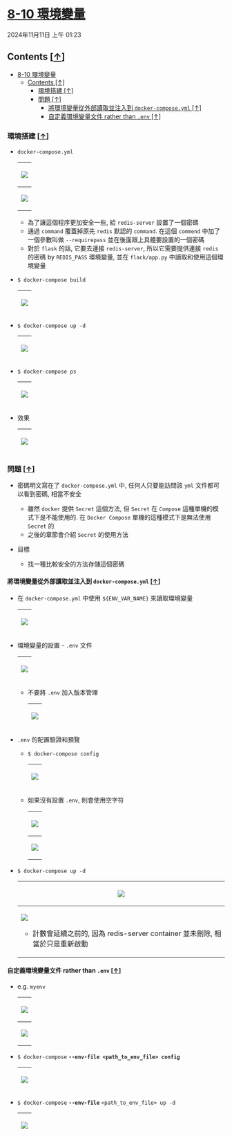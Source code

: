 <!-- This md file is originally converted from onenote -->

# [8-10 環境變量](https://dockertips.readthedocs.io/en/latest/docker-compose/compose-env.html)

2024年11月11日
上午 01:23

## Contents [[↑](#8-10-環境變量)]

- [8-10 環境變量](#8-10-環境變量)
  - [Contents \[↑\]](#contents-)
    - [環境搭建 \[↑\]](#環境搭建-)
    - [問題 \[↑\]](#問題-)
      - [將環境變量從外部讀取並注入到 `docker-compose.yml` \[↑\]](#將環境變量從外部讀取並注入到-docker-composeyml-)
      - [自定義環境變量文件 rather than `.env` \[↑\]](#自定義環境變量文件-rather-than-env-)

### 環境搭建 [[↑](#8-10-環境變量)]

- `docker-compose.yml`

  <table>
    <colgroup>
      <col style="width: 100%" />
    </colgroup>
    <thead>
      <tr class="header">
        <th>
          <p><img src="assets/009_8-10_環境變量_000.png" /></p>
        </th>
      </tr>
    </thead>
    <tbody>
      <tr class="odd">
        <td>
          <p><img src="assets/009_8-10_環境變量_001.png" /></p>
        </td>
      </tr>
    </tbody>
  </table>

  - 為了讓這個程序更加安全一些, 給 `redis-server` 設置了一個密碼
  - 通過 `command` 覆蓋掉原先 `redis` 默認的 `command`. 在這個 `commend` 中加了一個參數叫做 `--requirepass` 並在後面跟上具體要設置的一個密碼
  - 對於 `flask` 的話, 它要去連接 `redis-server`, 所以它需要提供連接 `redis` 的密碼 by `REDIS_PASS` 環境變量, 並在 `flack/app.py` 中讀取和使用這個環境變量

- `$ docker-compose build`

  <table>
    <colgroup>
      <col style="width: 100%" />
    </colgroup>
    <thead>
      <tr class="header">
        <th>
          <p><img src="assets/009_8-10_環境變量_002.png" /></p>
        </th>
      </tr>
    </thead>
    <tbody>
    </tbody>
  </table>

- `$ docker-compose up -d`

  <table>
    <colgroup>
      <col style="width: 100%" />
    </colgroup>
    <thead>
      <tr class="header">
        <th>
          <p><img src="assets/009_8-10_環境變量_003.png" /></p>
        </th>
      </tr>
    </thead>
    <tbody>
    </tbody>
  </table>

- `$ docker-compose ps`

  <table>
    <colgroup>
      <col style="width: 100%" />
    </colgroup>
    <thead>
      <tr class="header">
        <th>
          <p><img src="assets/009_8-10_環境變量_004.png" /></p>
        </th>
      </tr>
    </thead>
    <tbody>
    </tbody>
  </table>

- 效果

  <table>
    <colgroup>
      <col style="width: 100%" />
    </colgroup>
    <thead>
      <tr class="header">
        <th>
          <p><img src="assets/009_8-10_環境變量_005.png" /></p>
        </th>
      </tr>
    </thead>
    <tbody>
    </tbody>
  </table>

### 問題 [[↑](#8-10-環境變量)]

- 密碼明文寫在了 `docker-compose.yml` 中, 任何人只要能訪問該 `yml` 文件都可以看到密碼, 相當不安全
  - 雖然 `docker` 提供 `Secret` 這個方法, 但 `Secret` 在 `Compose` 這種單機的模式下是不能使用的. 在 `Docker Compose` 單機的這種模式下是無法使用 `Secret` 的
  - 之後的章節會介紹 `Secret` 的使用方法

- 目標
  - 找一種比較安全的方法存儲這個密碼

#### 將環境變量從外部讀取並注入到 `docker-compose.yml` [[↑](#8-10-環境變量)]

- 在 `docker-compose.yml` 中使用 `${ENV_VAR_NAME}` 來讀取環境變量

  <table>
    <colgroup>
      <col style="width: 100%" />
    </colgroup>
    <thead>
      <tr class="header">
        <th>
          <p><img src="assets/009_8-10_環境變量_006.png" /></p>
        </th>
      </tr>
    </thead>
    <tbody>
    </tbody>
  </table>

- 環境變量的設置 - `.env` 文件

  <table>
    <colgroup>
      <col style="width: 100%" />
    </colgroup>
    <thead>
      <tr class="header">
        <th>
          <p><img src="assets/009_8-10_環境變量_007.png" /></p>
        </th>
      </tr>
    </thead>
    <tbody>
    </tbody>
  </table>

  - 不要將 `.env` 加入版本管理

    <table>
      <colgroup>
        <col style="width: 100%" />
      </colgroup>
      <thead>
        <tr class="header">
          <th>
            <p><img src="assets/009_8-10_環境變量_008.png" /></p>
          </th>
        </tr>
      </thead>
      <tbody>
      </tbody>
    </table>

- `.env` 的配置驗證和預覽
  - `$ docker-compose config`

    <table>
      <colgroup>
        <col style="width: 100%" />
      </colgroup>
      <thead>
        <tr class="header">
          <th>
            <p><img src="assets/009_8-10_環境變量_009.png" /></p>
          </th>
        </tr>
      </thead>
      <tbody>
      </tbody>
    </table>

  - 如果沒有設置 `.env`, 則會使用空字符

    <table>
      <colgroup>
        <col style="width: 100%" />
      </colgroup>
      <thead>
        <tr class="header">
          <th>
            <p><img src="assets/009_8-10_環境變量_010.png" /></p>
          </th>
        </tr>
      </thead>
      <tbody>
        <tr class="odd">
          <td>
            <p><img src="assets/009_8-10_環境變量_011.png" /></p>
          </td>
        </tr>
      </tbody>
    </table>

- `$ docker-compose up -d`

  <table>
    <colgroup>
      <col style="width: 100%" />
    </colgroup>
    <thead>
      <tr class="header">
        <th>
          <p><img src="assets/009_8-10_環境變量_012.png" /></p>
        </th>
      </tr>
    </thead>
    <tbody>
      <tr class="odd">
        <td>
          <p><img src="assets/009_8-10_環境變量_013.png" /></p>
          <ul class="incremental">
            <li>
              <p>計數會延續之前的, 因為 redis-server container 並未刪除, 相當於只是重新啟動</p>
            </li>
          </ul>
        </td>
      </tr>
    </tbody>
  </table>

#### 自定義環境變量文件 rather than `.env` [[↑](#8-10-環境變量)]
  
- e.g. `myenv`

  <table>
    <colgroup>
      <col style="width: 100%" />
    </colgroup>
    <thead>
      <tr class="header">
        <th>
          <p><img src="assets/009_8-10_環境變量_014.png" /></p>
        </th>
      </tr>
    </thead>
    <tbody>
      <tr class="odd">
        <td>
          <p><img src="assets/009_8-10_環境變量_015.png" /></p>
        </td>
      </tr>
    </tbody>
  </table>

- `$ docker-compose` **`--env-file <path_to_env_file> config`**

  <table>
    <colgroup>
      <col style="width: 100%" />
    </colgroup>
    <thead>
      <tr class="header">
        <th>
          <p><img src="assets/009_8-10_環境變量_016.png" /></p>
        </th>
      </tr>
    </thead>
    <tbody>
    </tbody>
  </table>

- `$ docker-compose` **`--env-file`** `<path_to_env_file> up -d`

  <table>
    <colgroup>
      <col style="width: 100%" />
    </colgroup>
    <thead>
      <tr class="header">
        <th>
          <p><img src="assets/009_8-10_環境變量_017.png" /></p>
        </th>
      </tr>
    </thead>
    <tbody>
    </tbody>
  </table>
